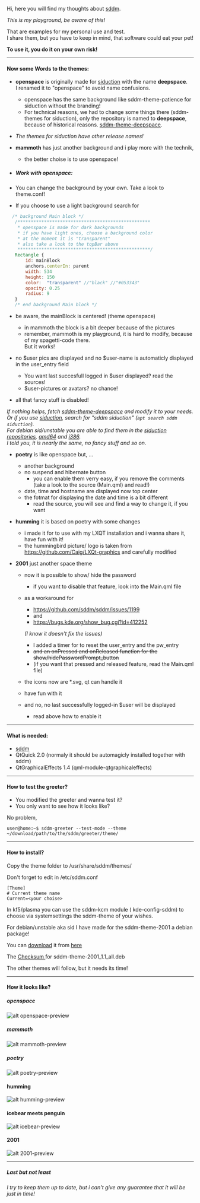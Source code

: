 Hi, here you will find my thoughts about [sddm](https://github.com/sddm/sddm "sddm").

_This is my playground, be aware of this!_

That are examples for my personal use and test.  
I share them, but you have to keep in mind, that software could eat your pet!

__To use it, you do it on your own risk!__

---

#### Now some Words to the themes:

- __openspace__ is originally made for [siduction](https://siduction.org "siduction homepage") with the name __deepspace__.  
  I renamed it to "openspace" to avoid name confusions.
  - openspace has the same background like sddm-theme-patience for siduction without the branding!
  - For technical reasons, we had to change some things there (sddm-themes for siduction), only the repository is named to __deepspace__, because of historical reasons.
 [sddm-theme-deepspace](https://github.com/siduction/sddm-theme-deepspace "the side on github").

 - _The themes for siduction have other release names!_

- __mammoth__ has just another background and i play more with the technik,  
  - the better choise is to use openspace!

- ##### Work with openspace:
 - You can change the background by your own. Take a look to theme.conf!
 - If you choose to use a light background search for
 
 ```qml
   /* background Main block */    
    /************************************************** 
     * openspace is made for dark backgrounds
     * if you have light ones, choose a background color
     * at the moment it is "transparent"
     * also take a look to the topBar above
     **************************************************/ 
    Rectangle {
        id: mainBlock
        anchors.centerIn: parent
        width: 534
        height: 150
        color:  "transparent" //"black" //"#053343"
        opacity: 0.25
        radius: 9
    }
    /* end background Main block */
```
 - be aware, the mainBlock is centered! (theme openspace) 
    - in mammoth the block is a bit deeper because of the pictures
    - remember, mammoth is my playground, it is hard to modify, because of my spagetti-code there.  
      But it works!
      
 - no $user pics are displayed and no $user-name is automaticly displayed in the user_entry field  
    - You want last succesfull logged in $user displayed? read the sources!
    - $user-pictures or avatars? no chance!
 
- all that fancy stuff is disabled!

_If nothing helps, fetch 
[sddm-theme-deepspace](https://github.com/siduction/sddm-theme-deepspace "the side on github")
and modify it to your needs.  
Or if you use [siduction](https://siduction.org "siduction homepage"), search for "sddm siduction" (`apt search sddm siduction`).  
For debian sid/unstable you are able to find them in the [siduction repositories](http://packages.siduction.org/ "packages.siduction.org/"), [amd64](http://packages.siduction.org/?Repositories:extra_amd64 "amd64") and [i386](http://packages.siduction.org/?Repositories:extra_i386 "i386").  
I told you, it is nearly the same, no fancy stuff and so on._

- __poetry__ is like openspace but, ... 
  - another background
  - no suspend and hibernate button
    - you can enable them verry easy, if you remove the comments  
     (take a look to the source (Main.qml) and read!)
  - date, time and hostname are displayed now top center
  - the fotmat for displaying the date and time is a bit different 
    - read the source, you will see and find a way to change it, if you want
    
- __humming__ it is based on poetry with some changes
  - i made it for to use with my LXQT installation and i wanna share it, have fun with it!
  - the hummingbird picture/ logo is taken from https://github.com/Caig/LXQt-graphics and carefully modified

- __2001__ just another space theme
  - now it is possible to show/ hide the password
    - if you want to disable that feature, look into the Main.qml file
   - as a workaround for 
        - https://github.com/sddm/sddm/issues/1199
        - and
        - https://bugs.kde.org/show_bug.cgi?id=412252
        
        _(I know it doesn't fix the issues)_
        - I added a timer for to reset the user_entry and the pw_entry
        - ~~and an onPressed and onReleased function for the show/hidePasswordPrompt_button~~
        - (if you want that pressed and released feature, read the Main.qml file)
        
    - the icons now are *.svg, qt can handle it
    - have fun with it
    - and no, no last successfully logged-in $user will be displayed
      - read above how to enable it
---

#### What is needed:

- [sddm](https://github.com/sddm/sddm "sddm")
- QtQuick 2.0 (normaly it should be automagicly installed together with sddm)
- QtGraphicalEffects 1.4 (qml-module-qtgraphicaleffects)

---

#### How to test the greeter?

- You modified the greeter and wanna test it?
- You only want to see how it looks like?

No problem,

```bsah
user@home:~$ sddm-greeter --test-mode --theme ~/download/path/to/the/sddm/greeter/theme/
```
---

#### How to install?

 Copy the theme folder to /usr/share/sddm/themes/
 
 Don't forget to edit in /etc/sddm.conf

 ```
 [Theme]
 # Current theme name
 Current=<your choise>  
```
In kf5/plasma you can use the sddm-kcm module ( kde-config-sddm) to choose via systemsettings the sddm-theme of your wishes.

 For debian/unstable aka sid I have made for the sddm-theme-2001 a debian package!
 
 You can [download](https://github.com/hhl/sddm-theme-hhl/tree/master/Download "Download directory") it from [here](https://github.com/hhl/sddm-theme-hhl/raw/master/Download/debian-unstable/sddm-theme-2001/sddm-theme-2001_1.1_all.deb "download 2001")
 
 The [Checksum ](https://github.com/hhl/sddm-theme-hhl/raw/master/Download/debian-unstable/sddm-theme-2001/Checksum "Checksum File for sddm-theme-2001_1.1_all.deb") for sddm-theme-2001_1.1_all.deb
 
 The other themes will follow, but it needs its time!
 
---
 
#### How it looks like?

##### openspace
![alt openspace-preview](https://github.com/hhl/sddm-theme-hhl/blob/master/openspace/images/preview.jpg "sddm-theme-openspace preview")

##### mammoth
![alt mammoth-preview](https://github.com/hhl/sddm-theme-hhl/blob/master/mammoth/images/preview.jpg "sddm-theme-mammoth preview")

##### poetry
![alt poetry-preview](https://github.com/hhl/sddm-theme-hhl/blob/master/poetry/images/preview.jpg "sddm-theme-poetry preview")

#### humming
![alt humming-preview](https://github.com/hhl/sddm-theme-hhl/blob/master/humming/images/preview.jpg "sddm-theme-humming preview")

#### icebear meets penguin
![alt icebear-preview](https://github.com/hhl/sddm-theme-hhl/blob/master/icebear/images/preview.jpg "sddm-theme-icebear preview")

#### 2001
![alt 2001-preview](https://github.com/hhl/sddm-theme-hhl/blob/master/2001/images/preview.jpg "sddm-theme-2001 preview")


---

##### Last but not least
 
_I try to keep them up to date, but i can't give any guarantee that it will be just in time!_
